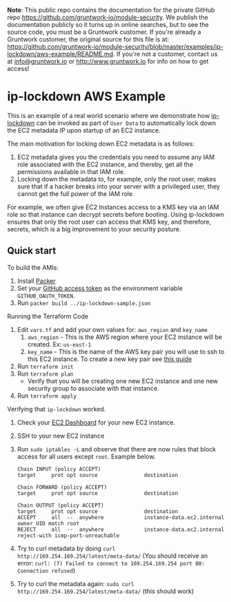 **Note**: This public repo contains the documentation for the private GitHub repo <https://github.com/gruntwork-io/module-security>.
We publish the documentation publicly so it turns up in online searches, but to see the source code, you must be a Gruntwork customer.
If you're already a Gruntwork customer, the original source for this file is at: <https://github.com/gruntwork-io/module-security/blob/master/examples/ip-lockdown/aws-example/README.md>.
If you're not a customer, contact us at <info@gruntwork.io> or <http://www.gruntwork.io> for info on how to get access!

# ip-lockdown AWS Example

This is an example of a real world scenario where we demonstrate how
[ip-lockdown](/modules/ip-lockdown) can be invoked as part of `User Data` to automatically lock down the EC2 metadata IP upon
startup of an EC2 instance.

The main motivation for locking down EC2 metadata is as follows:

1. EC2 metadata gives you the credentials you need to assume any IAM role associated with the EC2 instance, and thereby, get all the permissions available in that IAM role.
1. Locking down the metadata to, for example, only the root user, makes sure that if a hacker breaks into your server with a privileged user, they cannot get the full power of the IAM role.

For example, we often give EC2 Instances access to a KMS key via an IAM role so that instance can decrypt secrets before booting. Using ip-lockdown ensures that only the root user can access that KMS key, and therefore, secrets, which is a big improvement to your security posture.

## Quick start

To build the AMIs:

1. Install [Packer](https://www.packer.io/)
1. Set your [GitHub access token](https://help.github.com/articles/creating-an-access-token-for-command-line-use/) as
   the environment variable `GITHUB_OAUTH_TOKEN`.
1. Run `packer build ../ip-lockdown-sample.json`

Running the Terraform Code

1. Edit `vars.tf` and add your own values for: `aws_region` and `key_name`
    1. `aws_region` - This is the AWS region where your EC2 instance will be created. Ex: `us-east-1`
    1. `key_name` - This is the name of the AWS key pair you will use to ssh to this EC2 instance. To create a new key pair see [this guide](https://docs.aws.amazon.com/AWSEC2/latest/UserGuide/ec2-key-pairs.html?icmpid=docs_ec2_console#having-ec2-create-your-key-pair)
1. Run `terraform init`
1. Run `terraform plan`
    * Verify that you will be creating one new EC2 instance and one new security group to associate with that instance.
1. Run `terraform apply`

Verifying that `ip-lockdown` worked.

1. Check your [EC2 Dashboard](https://console.aws.amazon.com/ec2) for your new EC2 instance.
1. SSH to your new EC2 instance
1. Run `sudo iptables -L` and observe that there are now rules that block access for all users except `root`. Example below.

    ``` 
    Chain INPUT (policy ACCEPT)
    target     prot opt source               destination         

    Chain FORWARD (policy ACCEPT)
    target     prot opt source               destination         

    Chain OUTPUT (policy ACCEPT)
    target     prot opt source               destination         
    ACCEPT     all  --  anywhere             instance-data.ec2.internal  owner UID match root
    REJECT     all  --  anywhere             instance-data.ec2.internal  reject-with icmp-port-unreachable
    ```
1. Try to curl metadata by doing `curl http://169.254.169.254/latest/meta-data/` (You should receive an error: `curl: (7) Failed to connect to 169.254.169.254 port 80: Connection refused`)
1. Try to curl the metadata again: `sudo curl http://169.254.169.254/latest/meta-data/` (this should work)